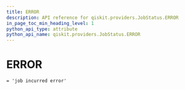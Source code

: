 ```yaml
---
title: ERROR
description: API reference for qiskit.providers.JobStatus.ERROR
in_page_toc_min_heading_level: 1
python_api_type: attribute
python_api_name: qiskit.providers.JobStatus.ERROR
---
```


# ERROR

<span id="qiskit.providers.JobStatus.ERROR" />

`= 'job incurred error'`

